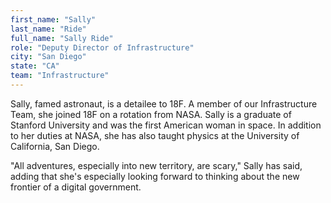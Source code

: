 ```yaml
---
first_name: "Sally"
last_name: "Ride"
full_name: "Sally Ride"
role: "Deputy Director of Infrastructure"
city: "San Diego"
state: "CA"
team: "Infrastructure"
---
```

Sally, famed astronaut, is a detailee to 18F. A member of our Infrastructure Team, she joined 18F on a rotation from NASA. Sally is a graduate of Stanford University and was the first American woman in space. In addition to her duties at NASA, she has also taught physics at the University of California, San Diego.

"All adventures, especially into new territory, are scary," Sally has said, adding that she's especially looking forward to thinking about the new frontier of a digital government.
